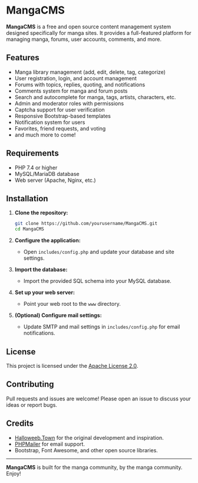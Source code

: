 # MangaCMS

**MangaCMS** is a free and open source content management system designed specifically for manga sites. It provides a full-featured platform for managing manga, forums, user accounts, comments, and more.

## Features

- Manga library management (add, edit, delete, tag, categorize)
- User registration, login, and account management
- Forums with topics, replies, quoting, and notifications
- Comments system for manga and forum posts
- Search and autocomplete for manga, tags, artists, characters, etc.
- Admin and moderator roles with permissions
- Captcha support for user verification
- Responsive Bootstrap-based templates
- Notification system for users
- Favorites, friend requests, and voting
- and much more to come!

## Requirements

- PHP 7.4 or higher
- MySQL/MariaDB database
- Web server (Apache, Nginx, etc.)

## Installation

1. **Clone the repository:**
    ```sh
    git clone https://github.com/yourusername/MangaCMS.git
    cd MangaCMS
    ```

2. **Configure the application:**
    - Open `includes/config.php` and update your database and site settings.

3. **Import the database:**
    - Import the provided SQL schema into your MySQL database.

4. **Set up your web server:**
    - Point your web root to the `www` directory.

5. **(Optional) Configure mail settings:**
    - Update SMTP and mail settings in `includes/config.php` for email notifications.

## License

This project is licensed under the [Apache License 2.0](LICENSE).

## Contributing

Pull requests and issues are welcome! Please open an issue to discuss your ideas or report bugs.

## Credits

- [Halloweeb.Town](https://halloweeb.town) for the original development and inspiration.
- [PHPMailer](https://github.com/PHPMailer/PHPMailer) for email support.
- Bootstrap, Font Awesome, and other open source libraries.

---

**MangaCMS** is built for the manga community, by the manga community. Enjoy!
